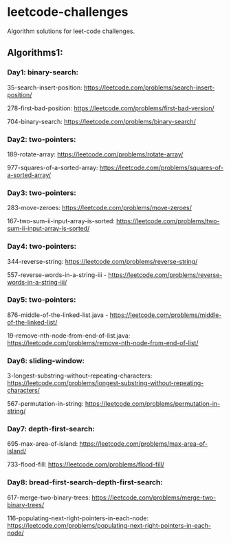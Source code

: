 # leetcode-challenges

Algorithm solutions for leet-code challenges.

## Algorithms1:

### Day1: binary-search: 

35-search-insert-position: https://leetcode.com/problems/search-insert-position/

278-first-bad-position: https://leetcode.com/problems/first-bad-version/

704-binary-search: https://leetcode.com/problems/binary-search/

### Day2: two-pointers:

189-rotate-array: https://leetcode.com/problems/rotate-array/

977-squares-of-a-sorted-array: https://leetcode.com/problems/squares-of-a-sorted-array/

### Day3: two-pointers:

283-move-zeroes: https://leetcode.com/problems/move-zeroes/

167-two-sum-ii-input-array-is-sorted: https://leetcode.com/problems/two-sum-ii-input-array-is-sorted/

### Day4: two-pointers:

344-reverse-string: https://leetcode.com/problems/reverse-string/

557-reverse-words-in-a-string-iii - https://leetcode.com/problems/reverse-words-in-a-string-iii/

### Day5: two-pointers:

876-middle-of-the-linked-list.java - https://leetcode.com/problems/middle-of-the-linked-list/

19-remove-nth-node-from-end-of-list.java: https://leetcode.com/problems/remove-nth-node-from-end-of-list/

### Day6: sliding-window:

3-longest-substring-without-repeating-characters: https://leetcode.com/problems/longest-substring-without-repeating-characters/

567-permutation-in-string: https://leetcode.com/problems/permutation-in-string/

### Day7: depth-first-search:

695-max-area-of-island: https://leetcode.com/problems/max-area-of-island/

733-flood-fill: https://leetcode.com/problems/flood-fill/

### Day8: bread-first-search-depth-first-search:

617-merge-two-binary-trees: https://leetcode.com/problems/merge-two-binary-trees/

116-populating-next-right-pointers-in-each-node: https://leetcode.com/problems/populating-next-right-pointers-in-each-node/